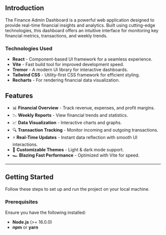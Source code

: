 ## Introduction

The Finance Admin Dashboard is a powerful web application designed to provide real-time financial insights and analytics. Built using cutting-edge technologies, this dashboard offers an intuitive interface for monitoring key financial metrics, transactions, and weekly trends.

### Technologies Used

- **React** - Component-based UI framework for a seamless experience.
- **Vite** - Fast build tool for improved development speed.
- **Tremor** - A modern UI library for interactive dashboards.
- **Tailwind CSS** - Utility-first CSS framework for efficient styling.
- **Recharts** - For rendering financial data visualization.


## Features

- 📊 **Financial Overview** - Track revenue, expenses, and profit margins.
- 📉 **Weekly Reports** - View financial trends and statistics.
- 📈 **Data Visualization** - Interactive charts and graphs.
- 🔍 **Transaction Tracking** - Monitor incoming and outgoing transactions.
- ⚡ **Real-Time Updates** - Instant data reflection with smooth UI interactions.
- 🎨 **Customizable Themes** - Light & dark mode support.
- 🏎 **Blazing Fast Performance** - Optimized with Vite for speed.

---

## Getting Started

Follow these steps to set up and run the project on your local machine.

### Prerequisites

Ensure you have the following installed:

- **Node.js** (>= 16.0.0)
- **npm** or **yarn**
